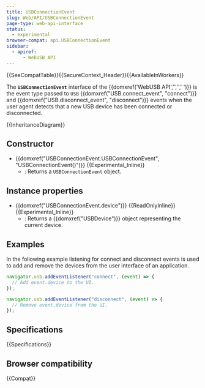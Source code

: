 ```yaml
---
title: USBConnectionEvent
slug: Web/API/USBConnectionEvent
page-type: web-api-interface
status:
  - experimental
browser-compat: api.USBConnectionEvent
sidebar:
  - apiref:
      - WebUSB API
---
```


{{SeeCompatTable}}{{SecureContext_Header}}{{AvailableInWorkers}}

The **`USBConnectionEvent`** interface of the {{domxref('WebUSB API','','',' ')}} is the event type passed to `USB` {{domxref("USB.connect_event", "connect")}} and {{domxref("USB.disconnect_event", "disconnect")}} events when the user agent detects that a new USB device has been connected or disconnected.

{{InheritanceDiagram}}

## Constructor

- {{domxref("USBConnectionEvent.USBConnectionEvent", "USBConnectionEvent()")}} {{Experimental_Inline}}
  - : Returns a `USBConnectionEvent` object.

## Instance properties

- {{domxref("USBConnectionEvent.device")}} {{ReadOnlyInline}} {{Experimental_Inline}}
  - : Returns a {{domxref("USBDevice")}} object representing the current device.

## Examples

In the following example listening for connect and disconnect events is used to add and remove the devices from the user interface of an application.

```js
navigator.usb.addEventListener("connect", (event) => {
  // Add event.device to the UI.
});

navigator.usb.addEventListener("disconnect", (event) => {
  // Remove event.device from the UI.
});
```

## Specifications

{{Specifications}}

## Browser compatibility

{{Compat}}
